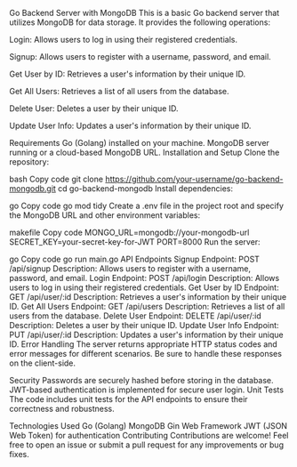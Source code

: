 Go Backend Server with MongoDB
This is a basic Go backend server that utilizes MongoDB for data storage. It provides the following operations:

Login: Allows users to log in using their registered credentials.

Signup: Allows users to register with a username, password, and email.

Get User by ID: Retrieves a user's information by their unique ID.

Get All Users: Retrieves a list of all users from the database.

Delete User: Deletes a user by their unique ID.

Update User Info: Updates a user's information by their unique ID.

Requirements
Go (Golang) installed on your machine.
MongoDB server running or a cloud-based MongoDB URL.
Installation and Setup
Clone the repository:

bash
Copy code
git clone https://github.com/your-username/go-backend-mongodb.git
cd go-backend-mongodb
Install dependencies:

go
Copy code
go mod tidy
Create a .env file in the project root and specify the MongoDB URL and other environment variables:

makefile
Copy code
MONGO_URL=mongodb://your-mongodb-url
SECRET_KEY=your-secret-key-for-JWT
PORT=8000
Run the server:

go
Copy code
go run main.go
API Endpoints
Signup
Endpoint: POST /api/signup
Description: Allows users to register with a username, password, and email.
Login
Endpoint: POST /api/login
Description: Allows users to log in using their registered credentials.
Get User by ID
Endpoint: GET /api/user/:id
Description: Retrieves a user's information by their unique ID.
Get All Users
Endpoint: GET /api/users
Description: Retrieves a list of all users from the database.
Delete User
Endpoint: DELETE /api/user/:id
Description: Deletes a user by their unique ID.
Update User Info
Endpoint: PUT /api/user/:id
Description: Updates a user's information by their unique ID.
Error Handling
The server returns appropriate HTTP status codes and error messages for different scenarios. Be sure to handle these responses on the client-side.

Security
Passwords are securely hashed before storing in the database.
JWT-based authentication is implemented for secure user login.
Unit Tests
The code includes unit tests for the API endpoints to ensure their correctness and robustness.

Technologies Used
Go (Golang)
MongoDB
Gin Web Framework
JWT (JSON Web Token) for authentication
Contributing
Contributions are welcome! Feel free to open an issue or submit a pull request for any improvements or bug fixes.

